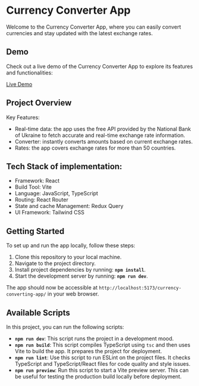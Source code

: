# Currency Converter App

Welcome to the Currency Converter App, where you can easily convert currencies and stay updated with the latest exchange rates.

## Demo

Check out a live demo of the Currency Converter App to explore its features and functionalities:

[Live Demo](https://tania-troshchuk.github.io/currency-converting-app/)

## Project Overview

Key Features:

- Real-time data: the app uses the free API provided by the National Bank of Ukraine to fetch accurate and real-time exchange rate information. 
- Converter: instantly converts amounts based on current exchange rates.
- Rates: the app covers exchange rates for more than 50 countries.

## Tech Stack of implementation:

- Framework: React
- Build Tool: Vite
- Language: JavaScript, TypeScript
- Routing: React Router
- State and cache Management: Redux Query
- UI Framework: Tailwind CSS

## Getting Started

To set up and run the app locally, follow these steps:

1. Clone this repository to your local machine.
2. Navigate to the project directory.
3. Install project dependencies by running: **`npm install`**.
4. Start the development server by running: **`npm run dev`**.

The app should now be accessible at `http://localhost:5173/currency-converting-app/` in your web browser.

## Available Scripts

In this project, you can run the following scripts:

- **`npm run dev`**: This script runs the project in a development mood.
- **`npm run build`**: This script compiles TypeScript using `tsc` and then uses Vite to build the app. It prepares the project for deployment.
- **`npm run lint`**: Use this script to run ESLint on the project files. It checks TypeScript and TypeScript/React files for code quality and style issues.
- **`npm run preview`**: Run this script to start a Vite preview server. This can be useful for testing the production build locally before deployment.
